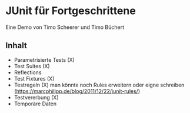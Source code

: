 # JUnit für Fortgeschrittene

Eine Demo von Timo Scheerer und Timo Büchert

## Inhalt

- Parametrisierte Tests (X)
- Test Suites (X)
- Reflections
- Test Fixtures (X)
- Testregeln (X) man könnte noch Rules erweitern oder eigne schreiben (https://marcphilipp.de/blog/2011/12/22/junit-rules/)
- Testvererbung (X)
- Temporäre Daten 